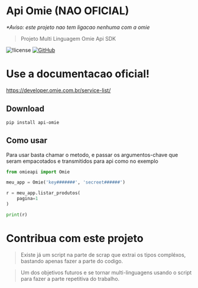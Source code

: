 <!-- -*- coding: latin-1 -*- -->

# Api Omie (NAO OFICIAL)

<em> *Aviso: este projeto nao tem ligacao nenhuma com a omie</em>

> Projeto Multi Linguagem Omie Api SDK

![!license](https://img.shields.io/github/license/MikalROn/ApiOmie-nao-oficial.svg)
<a href="https://github.com/MikalROn/ApiOmie-nao-oficial">
<img alt="GitHub" src="https://img.shields.io/badge/Github-Open%20source-green?style=for-the-badge&amp;logo=github"/>
</a>

#   Use a documentacao oficial!

https://developer.omie.com.br/service-list/

## Download

``````shell
pip install api-omie
``````

## Como usar

<p> Para usar basta chamar o metodo, 
e passar os argumentos-chave que seram empacotados e transmitidos para api como no exemplo</p>

``````python
from omieapi import Omie

meu_app = Omie('key#######', 'secreet######')

r = meu_app.listar_produtos(
    pagina=1
)

print(r)
``````

# Contribua com este projeto

> Existe já um script na parte de scrap que extrai os tipos compléxos, bastando apenas fazer a parte do codigo.

> Um dos objetivos futuros e se tornar multi-linguagens usando o script para fazer a parte repetitiva do trabalho.
